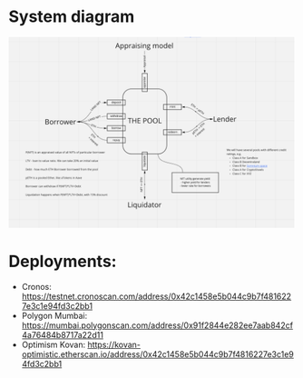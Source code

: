 # System diagram

![image](./diagram.png)


# Deployments:

- Cronos: https://testnet.cronoscan.com/address/0x42c1458e5b044c9b7f4816227e3c1e94fd3c2bb1
- Polygon Mumbai: https://mumbai.polygonscan.com/address/0x91f2844e282ee7aab842cf4a76484b8717a22d11
- Optimism Kovan: https://kovan-optimistic.etherscan.io/address/0x42c1458e5b044c9b7f4816227e3c1e94fd3c2bb1